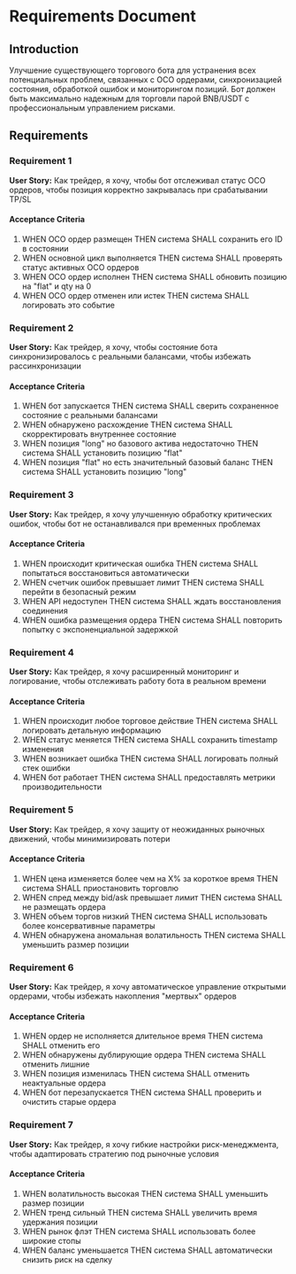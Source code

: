 # Requirements Document

## Introduction

Улучшение существующего торгового бота для устранения всех потенциальных проблем, связанных с OCO ордерами, синхронизацией состояния, обработкой ошибок и мониторингом позиций. Бот должен быть максимально надежным для торговли парой BNB/USDT с профессиональным управлением рисками.

## Requirements

### Requirement 1

**User Story:** Как трейдер, я хочу, чтобы бот отслеживал статус OCO ордеров, чтобы позиция корректно закрывалась при срабатывании TP/SL

#### Acceptance Criteria

1. WHEN OCO ордер размещен THEN система SHALL сохранить его ID в состоянии
2. WHEN основной цикл выполняется THEN система SHALL проверять статус активных OCO ордеров
3. WHEN OCO ордер исполнен THEN система SHALL обновить позицию на "flat" и qty на 0
4. WHEN OCO ордер отменен или истек THEN система SHALL логировать это событие

### Requirement 2

**User Story:** Как трейдер, я хочу, чтобы состояние бота синхронизировалось с реальными балансами, чтобы избежать рассинхронизации

#### Acceptance Criteria

1. WHEN бот запускается THEN система SHALL сверить сохраненное состояние с реальными балансами
2. WHEN обнаружено расхождение THEN система SHALL скорректировать внутреннее состояние
3. WHEN позиция "long" но базового актива недостаточно THEN система SHALL установить позицию "flat"
4. WHEN позиция "flat" но есть значительный базовый баланс THEN система SHALL установить позицию "long"

### Requirement 3

**User Story:** Как трейдер, я хочу улучшенную обработку критических ошибок, чтобы бот не останавливался при временных проблемах

#### Acceptance Criteria

1. WHEN происходит критическая ошибка THEN система SHALL попытаться восстановиться автоматически
2. WHEN счетчик ошибок превышает лимит THEN система SHALL перейти в безопасный режим
3. WHEN API недоступен THEN система SHALL ждать восстановления соединения
4. WHEN ошибка размещения ордера THEN система SHALL повторить попытку с экспоненциальной задержкой

### Requirement 4

**User Story:** Как трейдер, я хочу расширенный мониторинг и логирование, чтобы отслеживать работу бота в реальном времени

#### Acceptance Criteria

1. WHEN происходит любое торговое действие THEN система SHALL логировать детальную информацию
2. WHEN статус меняется THEN система SHALL сохранить timestamp изменения
3. WHEN возникает ошибка THEN система SHALL логировать полный стек ошибки
4. WHEN бот работает THEN система SHALL предоставлять метрики производительности

### Requirement 5

**User Story:** Как трейдер, я хочу защиту от неожиданных рыночных движений, чтобы минимизировать потери

#### Acceptance Criteria

1. WHEN цена изменяется более чем на X% за короткое время THEN система SHALL приостановить торговлю
2. WHEN спред между bid/ask превышает лимит THEN система SHALL не размещать ордера
3. WHEN объем торгов низкий THEN система SHALL использовать более консервативные параметры
4. WHEN обнаружена аномальная волатильность THEN система SHALL уменьшить размер позиции

### Requirement 6

**User Story:** Как трейдер, я хочу автоматическое управление открытыми ордерами, чтобы избежать накопления "мертвых" ордеров

#### Acceptance Criteria

1. WHEN ордер не исполняется длительное время THEN система SHALL отменить его
2. WHEN обнаружены дублирующие ордера THEN система SHALL отменить лишние
3. WHEN позиция изменилась THEN система SHALL отменить неактуальные ордера
4. WHEN бот перезапускается THEN система SHALL проверить и очистить старые ордера

### Requirement 7

**User Story:** Как трейдер, я хочу гибкие настройки риск-менеджмента, чтобы адаптировать стратегию под рыночные условия

#### Acceptance Criteria

1. WHEN волатильность высокая THEN система SHALL уменьшить размер позиции
2. WHEN тренд сильный THEN система SHALL увеличить время удержания позиции
3. WHEN рынок флэт THEN система SHALL использовать более широкие стопы
4. WHEN баланс уменьшается THEN система SHALL автоматически снизить риск на сделку